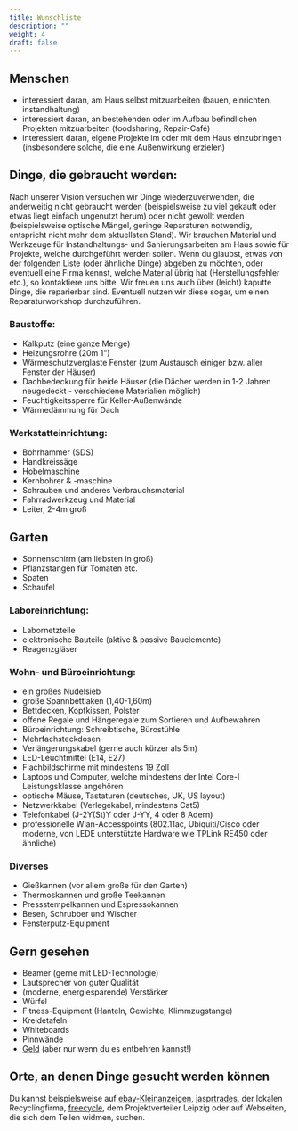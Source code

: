 ```yaml
---
title: Wunschliste
description: ""
weight: 4
draft: false
---
```

## Menschen

- interessiert daran, am Haus selbst mitzuarbeiten (bauen, einrichten, instandhaltung)
- interessiert daran, an bestehenden oder im Aufbau befindlichen Projekten mitzuarbeiten (foodsharing, Repair-Café)
- interessiert daran, eigene Projekte im oder mit dem Haus einzubringen (insbesondere solche, die eine Außenwirkung erzielen)

## Dinge, die gebraucht werden:

Nach unserer Vision versuchen wir Dinge wiederzuverwenden, die anderweitig nicht gebraucht werden (beispielsweise zu viel gekauft oder etwas liegt einfach ungenutzt herum) oder nicht gewollt werden (beispielsweise optische Mängel, geringe Reparaturen notwendig, entspricht nicht mehr dem aktuellsten Stand). Wir brauchen Material und Werkzeuge für Instandhaltungs- und Sanierungsarbeiten am Haus sowie für Projekte, welche durchgeführt werden sollen. Wenn du glaubst, etwas von der folgenden Liste (oder ähnliche Dinge) abgeben zu möchten, oder eventuell eine Firma kennst, welche Material übrig hat (Herstellungsfehler etc.), so kontaktiere uns bitte. Wir freuen uns auch über (leicht) kaputte Dinge, die reparierbar sind. Eventuell nutzen wir diese sogar, um einen Reparaturworkshop durchzuführen.

### Baustoffe:

- Kalkputz (eine ganze Menge)
- Heizungsrohre (20m 1")
- Wärmeschutzverglaste Fenster (zum Austausch einiger bzw. aller Fenster der Häuser)
- Dachbedeckung für beide Häuser (die Dächer werden in 1-2 Jahren neugedeckt - verschiedene Materialien möglich)
- Feuchtigkeitssperre für Keller-Außenwände
- Wärmedämmung für Dach

### Werkstatteinrichtung:

- Bohrhammer (SDS)
- Handkreissäge
- Hobelmaschine
- Kernbohrer & -maschine
- Schrauben und anderes Verbrauchsmaterial
- Fahrradwerkzeug und Material
- Leiter, 2-4m groß

## Garten

- Sonnenschirm (am liebsten in groß)
- Pflanzstangen für Tomaten etc.
- Spaten
- Schaufel

### Laboreinrichtung:

- Labornetzteile
- elektronische Bauteile (aktive & passive Bauelemente)
- Reagenzgläser

### Wohn- und Büroeinrichtung:

- ein großes Nudelsieb
- große Spannbettlaken (1,40-1,60m)
- Bettdecken, Kopfkissen, Polster
- offene Regale und Hängeregale zum Sortieren und Aufbewahren
- Büroeinrichtung: Schreibtische, Bürostühle
- Mehrfachsteckdosen
- Verlängerungskabel (gerne auch kürzer als 5m)
- LED-Leuchtmittel (E14, E27)
- Flachbildschirme mit mindestens 19 Zoll
- Laptops und Computer, welche mindestens der Intel Core-I Leistungsklasse angehören
- optische Mäuse, Tastaturen (deutsches, UK, US layout)
- Netzwerkkabel (Verlegekabel, mindestens Cat5)
- Telefonkabel (J-2Y(St)Y oder J-YY, 4 oder 8 Adern)
- professionelle Wlan-Accesspoints (802.11ac, Ubiquiti/Cisco oder moderne, von LEDE unterstützte Hardware wie TPLink RE450 oder ähnliche)

### Diverses
- Gießkannen (vor allem große für den Garten)
- Thermoskannen und große Teekannen
- Pressstempelkannen und Espressokannen
- Besen, Schrubber und Wischer
- Fensterputz-Equipment

## Gern gesehen

- Beamer (gerne mit LED-Technologie)
- Lautsprecher von guter Qualität
- (moderne, energiesparende) Verstärker
- Würfel
- Fitness-Equipment (Hanteln, Gewichte, Klimmzugstange)
- Kreidetafeln
- Whiteboards
- Pinnwände
- [Geld](../../contact) (aber nur wenn du es entbehren kannst!)

## Orte, an denen Dinge gesucht werden können

Du kannst beispielsweise auf [ebay-Kleinanzeigen](https://www.ebay-kleinanzeigen.de/), [jasprtrades](https://jasprtrades.com/), der lokalen Recyclingfirma, [freecycle](https://www.freecycle.org/), dem Projektverteiler Leipzig oder auf Webseiten, die sich dem Teilen widmen, suchen.
